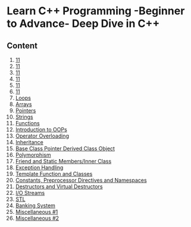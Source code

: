 # Learn C++ Programming -Beginner to Advance- Deep Dive in C++

## Content

1. [11]()
2. [11]()
3. [11]()
4. [11]()
5. [11]()
6. [11]()
7. [Loops]()
8. [Arrays]()
9. [Pointers]()
10. [Strings]()
11. [Functions]()
12. [Introduction to OOPs]()
13. [Operator Overloading]()
14. [Inheritance]()
15. [Base Class Pointer Derived Class Object]()
16. [Polymorphism]()
17. [Friend and Static Members/Inner Class]()
18. [Exception Handling]()
19. [Template Function and Classes]()
20. [Constants, Preprocessor Directives and Namespaces]()
21. [Destructors and Virtual Destructors]()
22. [I/O Streams]()
23. [STL]()
24. [Banking System]()
25. [Miscellaneous #1]()
26. [Miscellaneous #2]()
